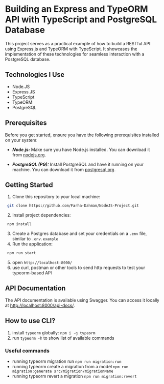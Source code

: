 # Building an Express and TypeORM API with TypeScript and PostgreSQL Database

This project serves as a practical example of how to build a RESTful API using Express.js and TypeORM with TypeScript. It showcases the implementation of these technologies for seamless interaction with a PostgreSQL database.

## Technologies I Use
* Node.JS
* Express.JS
* TypeScript
* TypeORM
* PostgreSQL

## Prerequisites

Before you get started, ensure you have the following prerequisites installed on your system:

- ***Node.js:*** Make sure you have Node.js installed. You can download it from [nodejs.org](https://nodejs.org/).

- ***PostgreSQL (PG):*** Install PostgreSQL and have it running on your machine. You can download it from [postgresql.org](https://www.postgresql.org/).
  

## Getting Started

1. Clone this repository to your local machine:
  ```bash
   git clone https://github.com/Farha-Dahman/NodeJS-Project.git
  ```
2. Install project dependencies:
  ```bash
   npm install
  ```
3. Create a Postgres database and set your credentials on a `.env` file, similar to `.env.example`
4. Run the application:
  ```bash
   npm run start
  ```
5. open `http://localhost:8000/`
6. use curl, postman or other tools to send http requests to test your typeorm-based API
   
## API Documentation

The API documentation is available using Swagger. You can access it locally at [http://localhost:8000/api-docs/](http://localhost:8000/api-docs/).

## How to use CLI?

1. install `typeorm` globally: `npm i -g typeorm`
2. run `typeorm -h` to show list of available commands

### Useful commands

* running typeorm migration run `npm run migration:run`
* running typeorm create a migration from a model `npm run migration:generate src/migration/migrationName`
* running typeorm revert a migration `npm run migration:revert`

